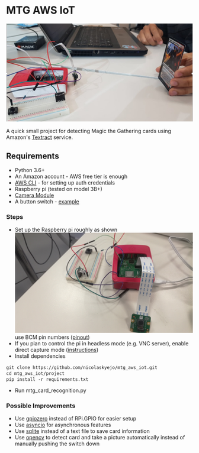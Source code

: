 # MTG AWS IoT
![project in action](in_action.png?raw=true)

A quick small project for detecting Magic the Gathering cards
using Amazon's [Textract](https://aws.amazon.com/textract/) service.

## Requirements
* Python 3.6+
* An Amazon account - AWS free tier is enough
* [AWS CLI](https://boto3.amazonaws.com/v1/documentation/api/latest/guide/quickstart.html) - for setting up auth credentials
* Raspberry pi  (tested on model 3B+)
* [Camera Module](https://www.raspberrypi.org/products/camera-module-v2/)
* A button switch - [example](https://www.adafruit.com/product/367)

### Steps
* Set up the Raspberry pi roughly as shown
![setup](humble_setup.jpg?raw=true)
use BCM pin numbers ([pinout](https://pinout.xyz/))
* If you plan to control the pi in headless mode (e.g. VNC server),
enable direct capture mode ([instructions](https://www.raspberrypi.org/forums/viewtopic.php?t=216356#p1330535))
* Install dependencies 
```
git clone https://github.com/nicolaskyejo/mtg_aws_iot.git
cd mtg_aws_iot/project
pip install -r requirements.txt
```
* Run mtg_card_recognition.py

### Possible Improvements
* Use [gpiozero](https://gpiozero.readthedocs.io/)
instead of RPi.GPIO for easier setup
* Use [asyncio](https://docs.python.org/3.6/library/asyncio.html)
for asynchronous features
* Use [sqlite](https://docs.python.org/3.6/library/sqlite3.html)
instead of a text file to save card information
* Use [opencv](https://opencv.org/) to detect card and take a picture automatically
instead of manually pushing the switch down

